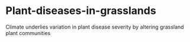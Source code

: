 # Plant-diseases-in-grasslands
Climate underlies variation in plant disease severity by altering grassland plant communities
